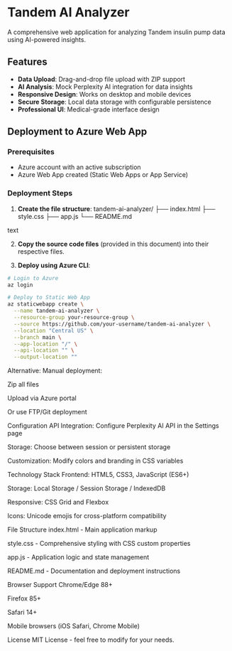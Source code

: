 # Tandem AI Analyzer

A comprehensive web application for analyzing Tandem insulin pump data using AI-powered insights.

## Features

- **Data Upload**: Drag-and-drop file upload with ZIP support
- **AI Analysis**: Mock Perplexity AI integration for data insights
- **Responsive Design**: Works on desktop and mobile devices
- **Secure Storage**: Local data storage with configurable persistence
- **Professional UI**: Medical-grade interface design

## Deployment to Azure Web App

### Prerequisites

- Azure account with an active subscription
- Azure Web App created (Static Web Apps or App Service)

### Deployment Steps

1. **Create the file structure**:
tandem-ai-analyzer/
├── index.html
├── style.css
├── app.js
└── README.md

text

2. **Copy the source code files** (provided in this document) into their respective files.

3. **Deploy using Azure CLI**:
```bash
# Login to Azure
az login

# Deploy to Static Web App
az staticwebapp create \
  --name tandem-ai-analyzer \
  --resource-group your-resource-group \
  --source https://github.com/your-username/tandem-ai-analyzer \
  --location "Central US" \
  --branch main \
  --app-location "/" \
  --api-location "" \
  --output-location ""
```

Alternative: Manual deployment:

Zip all files

Upload via Azure portal

Or use FTP/Git deployment

Configuration
API Integration: Configure Perplexity AI API in the Settings page

Storage: Choose between session or persistent storage

Customization: Modify colors and branding in CSS variables

Technology Stack
Frontend: HTML5, CSS3, JavaScript (ES6+)

Storage: Local Storage / Session Storage / IndexedDB

Responsive: CSS Grid and Flexbox

Icons: Unicode emojis for cross-platform compatibility

File Structure
index.html - Main application markup

style.css - Comprehensive styling with CSS custom properties

app.js - Application logic and state management

README.md - Documentation and deployment instructions

Browser Support
Chrome/Edge 88+

Firefox 85+

Safari 14+

Mobile browsers (iOS Safari, Chrome Mobile)

License
MIT License - feel free to modify for your needs.
